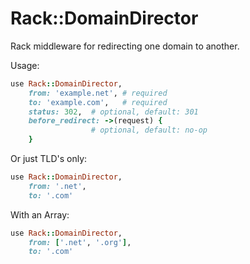 # Rack::DomainDirector

Rack middleware for redirecting one domain to another.

Usage:

```ruby
use Rack::DomainDirector,
    from: 'example.net', # required
    to: 'example.com',   # required
    status: 302,  # optional, default: 301
    before_redirect: ->(request) {
                  # optional, default: no-op
    }
```

Or just TLD's only:

```ruby
use Rack::DomainDirector,
    from: '.net',
    to: '.com'
```

With an Array:

```ruby
use Rack::DomainDirector,
    from: ['.net', '.org'],
    to: '.com'
```
